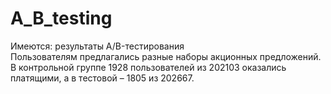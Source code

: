 # A_B_testing
Имеются: результаты A/B-тестирования  
Пользователям предлагались разные наборы акционных предложений.  
В контрольной группе 1928 пользователей из 202103 оказались платящими, а в тестовой – 1805 из 202667.
